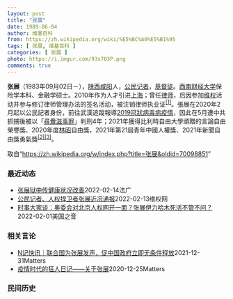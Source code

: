 ```yaml
---
layout: post
title: "张展"
date: 1989-06-04
author: 维基百科
from: https://zh.wikipedia.org/wiki/%E5%BC%A0%E5%B1%95
tags: [ 张展, 维基百科 ]
categories: [ 张展 ]
photo: https://i.imgur.com/93s703P.png
comments: true
---
```

<div class="mw-parser-output"><div id="noteTA-54dafe5e" class="noteTA"><div class="noteTA-group"><div data-noteta-group-source="module" data-noteta-group="Medicine"></div></div></div>


<p><b>张展</b>（1983年09月02日<span class="useeditintro" title="Template:BLP editintro">－</span>），<a href="/wiki/%E9%99%95%E8%A5%BF" class="mw-redirect" title="陕西">陕西</a><a href="/wiki/%E5%92%B8%E9%98%B3" class="mw-redirect" title="咸阳">咸阳</a>人，<a href="/wiki/%E5%85%AC%E6%B0%91%E8%A8%98%E8%80%85" class="mw-redirect" title="公民記者">公民记者</a>，<a href="/wiki/%E5%9F%BA%E7%9D%A3%E5%BE%92" title="基督徒">基督徒</a>。<a href="/wiki/%E8%A5%BF%E5%8D%97%E8%B4%A2%E7%BB%8F%E5%A4%A7%E5%AD%A6" title="西南财经大学">西南财经大学</a>保险学本科、金融学硕士。2010年作为人才引进<a href="/wiki/%E4%B8%8A%E6%B5%B7" class="mw-redirect" title="上海">上海</a>；曾任<a href="/wiki/%E5%BE%8B%E5%B8%88" class="mw-redirect" title="律师">律师</a>，后因参加<a href="/wiki/%E7%BB%B4%E6%9D%83" class="mw-redirect" title="维权">维权</a>活动并参与修订律师管理办法的签名活动，被注销律师执业证<sup id="cite_ref-1" class="reference"><a href="#cite_note-1">[1]</a></sup>。張展在2020年2月起以公民記者身份，前往武漢追蹤報導<a href="/wiki/2019%E5%86%A0%E7%8B%80%E7%97%85%E6%AF%92%E7%97%85%E6%AD%A6%E6%BC%A2%E5%B8%82%E7%96%AB%E6%83%85" title="2019冠狀病毒病武漢市疫情">2019冠狀病毒病疫情</a>，因此在5月遭中共抓捕後被以「<a href="/wiki/%E5%B0%8B%E9%87%81%E6%BB%8B%E4%BA%8B%E7%BD%AA" class="mw-redirect" title="尋釁滋事罪">尋釁滋事罪</a>」判刑4年；2021年獲得比利時自由大學頒贈的言論自由榮譽獎、2020年度<a href="/wiki/%E6%9E%97%E6%98%AD" title="林昭">林昭</a>自由獎，2021年第21屆青年中國人權獎、2021年新聞自由獎勇氣獎<sup id="cite_ref-無國界_2-0" class="reference"><a href="#cite_note-無國界-2">[2]</a></sup><sup id="cite_ref-3" class="reference"><a href="#cite_note-3">[3]</a></sup>。
</p>
</div><noscript><img src="//zh.wikipedia.org/wiki/Special:CentralAutoLogin/start?type=1x1" alt="" title="" width="1" height="1" style="border: none; position: absolute;"></noscript>
<div class="printfooter">取自“<a dir="ltr" href="https://zh.wikipedia.org/w/index.php?title=张展&amp;oldid=70098851">https://zh.wikipedia.org/w/index.php?title=张展&amp;oldid=70098851</a>”</div><div id="recent-news"><h3>最近动态</h3><ul><li><a href="https://nodebe4.github.io/waimei/2022-02-14/%E5%BC%A0%E5%B1%95%E7%8B%B1%E4%B8%AD%E4%BC%A0%E5%81%A5%E5%BA%B7%E7%8A%B6%E5%86%B5%E6%94%B9%E5%96%84" title="张展狱中传健康状况改善—— 14/02/2022 - 10:42 因报道武汉疫情被判入狱的中国公民记者张展，曾因绝食抗议而生命垂危。张展关注组发起人日前表示，张展的母亲今年1月底曾探望张展，指张...">张展狱中传健康状况改善</a><time>2022-02-14</time><a class="tag">法广</a></li>
<li><a href="https://nodebe4.github.io/waimei/2022-02-13/%E5%85%AC%E6%B0%91%E8%AE%B0%E8%80%85-%E4%BA%BA%E6%9D%83%E6%8D%8D%E5%8D%AB%E8%80%85%E5%BC%A0%E5%B1%95%E8%BF%91%E5%86%B5%E9%80%9A%E6%8A%A5" title="公民记者、人权捍卫者张展近况通报—— （维权网信息中心报道）2022年2月13日，本网获悉：2022年2月12日，张展的妈妈邵文侠女士和张科科律师视频通话。张展的妈妈看上去没有以前那么忧虑，脸上...">公民记者、人权捍卫者张展近况通报</a><time>2022-02-13</time><a class="tag">维权网</a></li>
<li><a href="https://nodebe4.github.io/waimei/2022-02-01/%E6%97%B6%E4%BA%8B%E5%A4%A7%E5%AE%B6%E8%B0%88-%E5%A5%A5%E5%A7%94%E4%BC%9A%E5%AF%B9%E5%8C%97%E4%BA%AC%E4%BA%BA%E6%9D%83%E7%BD%91%E5%BC%80%E4%B8%80%E9%9D%A2-%E5%BC%A0%E5%B1%95%E4%BC%8A%E5%8A%9B%E5%93%88%E6%9C%A8%E6%AD%BB%E6%B4%BB%E4%B8%8D%E7%AE%A1%E4%B8%8D%E9%97%AE" title="时事大家谈：奥委会对北京人权网开一面？张展伊力哈木死活不管不问？—— Tue, 01 Feb 2022 21:00:47 GMT 时事大家谈：奥委会对北京人权网开一面？张展伊力哈木死活不管不问？...">时事大家谈：奥委会对北京人权网开一面？张展伊力哈木死活不管不问？</a><time>2022-02-01</time><a class="tag">美国之音</a></li>
</ul></div><div id="open-opinion"><h3>相关言论</h3><ul><li><a href="https://nodebe4.github.io/opinion/2021-12-31/N%E8%AE%B0%E5%BF%AB%E8%AE%AF-%E8%81%94%E5%90%88%E5%9B%BD%E4%B8%BA%E5%BC%A0%E5%B1%95%E5%8F%91%E5%A3%B0-%E4%BF%83%E4%B8%AD%E5%9B%BD%E6%94%BF%E5%BA%9C%E7%AB%8B%E5%8D%B3%E6%97%A0%E6%9D%A1%E4%BB%B6%E9%87%8A%E6%94%BE/" title="NGOCN">N记快讯｜联合国为张展发声，促中国政府立即无条件释放</a><time>2021-12-31</time><a class="tag">Matters</a></li>
<li><a href="https://nodebe4.github.io/opinion/2020-12-25/%E7%96%AB%E6%83%85%E6%97%B6%E4%BB%A3%E7%9A%84%E7%8B%82%E4%BA%BA%E6%97%A5%E8%AE%B0-%E5%85%B3%E4%BA%8E%E5%BC%A0%E5%B1%95/" title="AI XIAOMING">疫情时代的狂人日记——关于张展</a><time>2020-12-25</time><a class="tag">Matters</a></li>
</ul></div><div id="mjls-record"><h3>民间历史</h3><ul></ul></div>